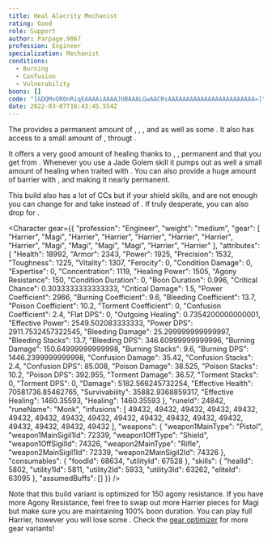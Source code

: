 ```yaml
---
title: Heal Alacrity Mechanist
rating: Good
role: Support
author: Parpage.9867
profession: Engineer
specialization: Mechanist
conditions:
  - Burning
  - Confusion
  - Vulnerability
boons: []
code: "[&DQMvOR0nRiqEAAAAiAAAAJUBAAALGwAACRsAAAAAAAAAAAAAAAAAAAAAAAA=]"
date: 2022-03-07T16:43:45.554Z
---
```

The <Specialization name="Mechanist" text="Heal Alacrity Mechanist" /> provides a permanent amount of <Boon name="Might" />, <Boon name="Alacrity" />, <Boon name="Fury" />, <Boon name="Regeneration" /> and <Boon name="Vigor" /> as well as some <Boon name="Protection" />. It also has access to a small amount of <Boon name="Aegis" />, <Boon name="Stability" /> througt <Skill name="Crisis Zone"/>.

It offers a very good amount of healing thanks to <Skill name="Med Kit"/>, <Skill name="Super Elixir"/>, permanent <Boon name="Regeneration"/> and <Boon name="Vigor"/> that you get from <Skill name="Energizing Slam"/>. Whenever you use a Jade Golem skill it pumps out as well a small amount of healing when traited with <Trait name="Soothing Detonation"/>. You can also provide a huge amount of barrier with <Skill name="Barrier Burst"/>, <Skill name ="Barrier Signet"/> and <Skill name="Barrier Blast"/> making it nearly permanent.

This build also has a lot of CCs but if your shield skills, <Skill name="Personal Battering Ram"/> and <Skill name="Rocket Fist Prototype"/> are not enough you can change <Trait name="Soothing Detonation"/> for <Trait name="Experimental Turrets"/> and take <Skill name="Supply Crate"/> instead of <Skill name="Overclock Signet"/>. If truly desperate, you can also drop <Skill name="Elixir Gun"/> for <Skill name="Thumper Turret"/>.

<Divider text="Equipment"/>

<Character gear={{
  "profession": "Engineer",
  "weight": "medium",
  "gear": [
    "Harrier",
    "Magi",
    "Harrier",
    "Harrier",
    "Harrier",
    "Harrier",
    "Harrier",
    "Harrier",
    "Magi",
    "Magi",
    "Magi",
    "Magi",
    "Harrier",
    "Harrier"
  ],
  "attributes": {
    "Health": 18992,
    "Armor": 2343,
    "Power": 1925,
    "Precision": 1532,
    "Toughness": 1225,
    "Vitality": 1307,
    "Ferocity": 0,
    "Condition Damage": 0,
    "Expertise": 0,
    "Concentration": 1119,
    "Healing Power": 1505,
    "Agony Resistance": 150,
    "Condition Duration": 0,
    "Boon Duration": 0.996,
    "Critical Chance": 0.3033333333333333,
    "Critical Damage": 1.5,
    "Power Coefficient": 2966,
    "Burning Coefficient": 9.6,
    "Bleeding Coefficient": 13.7,
    "Poison Coefficient": 10.2,
    "Torment Coefficient": 0,
    "Confusion Coefficient": 2.4,
    "Flat DPS": 0,
    "Outgoing Healing": 0.7354200000000001,
    "Effective Power": 2549.502083333333,
    "Power DPS": 2911.7532457322545,
    "Bleeding Damage": 25.299999999999997,
    "Bleeding Stacks": 13.7,
    "Bleeding DPS": 346.60999999999996,
    "Burning Damage": 150.64999999999998,
    "Burning Stacks": 9.6,
    "Burning DPS": 1446.2399999999998,
    "Confusion Damage": 35.42,
    "Confusion Stacks": 2.4,
    "Confusion DPS": 85.008,
    "Poison Damage": 38.525,
    "Poison Stacks": 10.2,
    "Poison DPS": 392.955,
    "Torment Damage": 36.57,
    "Torment Stacks": 0,
    "Torment DPS": 0,
    "Damage": 5182.566245732254,
    "Effective Health": 70581736.85462765,
    "Survivability": 35882.9368859317,
    "Effective Healing": 1460.35593,
    "Healing": 1460.35593
  },
  "runeId": 24842,
  "runeName": "Monk",
  "infusions": [
    49432,
    49432,
    49432,
    49432,
    49432,
    49432,
    49432,
    49432,
    49432,
    49432,
    49432,
    49432,
    49432,
    49432,
    49432,
    49432,
    49432,
    49432
  ],
  "weapons": {
    "weapon1MainType": "Pistol",
    "weapon1MainSigil1Id": 72339,
    "weapon1OffType": "Shield",
    "weapon1OffSigilId": 74326,
    "weapon2MainType": "Rifle",
    "weapon2MainSigil1Id": 72339,
    "weapon2MainSigil2Id": 74326
  },
  "consumables": {
    "foodId": 68634,
    "utilityId": 67528
  },
  "skills": {
    "healId": 5802,
    "utility1Id": 5811,
    "utility2Id": 5933,
    "utility3Id": 63262,
    "eliteId": 63095
  },
  "assumedBuffs": []
}} />
>

Note that this build variant is optimized for 150 agony resistance. If you have more Agony Resistance, feel free to swap out more Harrier pieces for Magi but make sure you are maintaining 100% boon duration. You can play full Harrier, however you will lose some <Attribute name="Healing Power"/>. Check the [gear optimizer](https://optimizer.discretize.eu/) for more gear variants!
</Character>
</CharacterWithAr>

<Divider text="Default Build"/>

<Traits
  traits1="Inventions"
  traits1Selected="Over Shield, Soothing Detonation, Medical Dispersion Field"
  traits2="Alchemy"
  traits2Selected="Health Insurance, Comeback Cure, Purity of Purpose"
  traits3="Mechanist"
  traits3Selected="Mech Arms: High-Impact Drivers, Mech Frame: Channeling Conduits, Mech Core: Barrier Engine"
/>